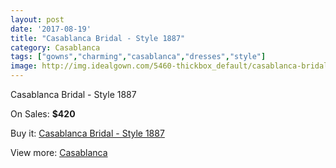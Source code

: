 ```yaml
---
layout: post
date: '2017-08-19'
title: "Casablanca Bridal - Style 1887"
category: Casablanca
tags: ["gowns","charming","casablanca","dresses","style"]
image: http://img.idealgown.com/5460-thickbox_default/casablanca-bridal-style-1887.jpg
---
```

Casablanca Bridal - Style 1887

On Sales: **$420**
<a href="https://www.idealgown.com/en/casablanca/2403-casablanca-bridal-style-1887.html"><amp-img layout="responsive" width="600" height="600" src="//img.idealgown.com/5460-thickbox_default/casablanca-bridal-style-1887.jpg" alt="Casablanca Bridal - Style 1887 0" /></a>
<a href="https://www.idealgown.com/en/casablanca/2403-casablanca-bridal-style-1887.html"><amp-img layout="responsive" width="600" height="600" src="//img.idealgown.com/5462-thickbox_default/casablanca-bridal-style-1887.jpg" alt="Casablanca Bridal - Style 1887 1" /></a>
<a href="https://www.idealgown.com/en/casablanca/2403-casablanca-bridal-style-1887.html"><amp-img layout="responsive" width="600" height="600" src="//img.idealgown.com/5461-thickbox_default/casablanca-bridal-style-1887.jpg" alt="Casablanca Bridal - Style 1887 2" /></a>

Buy it: [Casablanca Bridal - Style 1887](https://www.idealgown.com/en/casablanca/2403-casablanca-bridal-style-1887.html "Casablanca Bridal - Style 1887")

View more: [Casablanca](https://www.idealgown.com/en/31-casablanca "Casablanca")